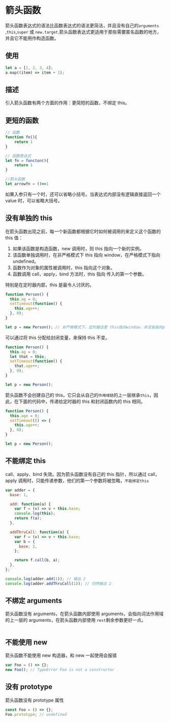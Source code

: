 # 箭头函数

箭头函数表达式的语法比函数表达式的语法更简洁，并且没有自己的`arguments` ,`this`,`super` 或 `new.target`.箭头函数表达式更适用于那些需要匿名函数的地方，并且它不能用作构造函数。

## 使用

```js
let a = [1, 2, 3, 4];
a.map((item) => item + 1);
```

## 描述

引入箭头函数有两个方面的作用：更简短的函数，不绑定 this。

## 更短的函数

```js
// 函数
function fn(){
    return 1
}

// 函数表达式
let fn = functon(){
    return 1
}

//箭头函数
let arrowfn = ()=>1
```

如果入参只有一个时，还可以省略小括号。当表达式内部没有逻辑直接返回一个 value 时，可以省略大括号。

## 没有单独的 this

在箭头函数出现之前，每一个新函数都根据它时如何被调用的来定义这个函数的 this 值：

1. 如果该函数是构造函数，new 调用时，则 this 指向一个新的实例。
2. 该函数单独调用时，在非严格模式下 this 指向 window，在严格模式下指向 undefined。
3. 函数作为对象的属性被调用时，this 指向这个对象。
4. 函数调用 call，apply，bind 方法时，this 指向 传入的第一个参数。

特别是在定时器内部，this 是最令人讨厌的。

```js
function Person() {
  this.ag = 0;
  setTimeout(function() {
    this.age++;
  }, 0);
}

let p = new Person(); // 非严格模式下，定时器这里 this指向window，并没有指向p
```

可以通过将 this 分配给封闭变量，来保持 this 不变。

```js
function Person() {
  this.ag = 0;
  let that = this;
  setTimeout(function() {
    that.age++;
  }, 0);
}

let p = new Person();
```

箭头函数不会创建自己的 this，它只会从自己的`作用域链`的上一层继承`this`，因此，在下面的代码中，传递给定时器的 this 和封闭函数内的 this 相同。

```js
function Person() {
  this.age = 0;
  setTimeout(() => {
    this.age++;
  }, 0);
}

let p = new Person();
```

## 不能绑定 this

call、apply、bind 失效。因为箭头函数没有自己的 this 指针，所以通过 call，apply 调用时，只能传递参数，他们的第一个参数将被忽略，`不能绑定this`

```js
var adder = {
  base: 1,

  add: function(a) {
    var f = (v) => v + this.base;
    console.log(this);
    return f(a);
  },

  addThruCall: function(a) {
    var f = (v) => v + this.base;
    var b = {
      base: 2,
    };

    return f.call(b, a);
  },
};

console.log(adder.add(1)); // 输出 2
console.log(adder.addThruCall(1)); // 仍然输出 2
```

## 不绑定 arguments

箭头函数没有 arguments，在箭头函数内部使用 arguments，会指向词法作用域的上一层的 arguments，在箭头函数内部使用 `rest`剩余参数更好一点。

```js
```

## 不能使用 new

箭头函数不能使用 new 构造器，和 new 一起使用会报错

```js
var Foo = () => {};
new Foo(); // TypeError Foo is not a constructor
```

## 没有 prototype

箭头函数没有 prototype 属性

```js
const Foo = () => {};
Foo.prototype; // undefined
```
